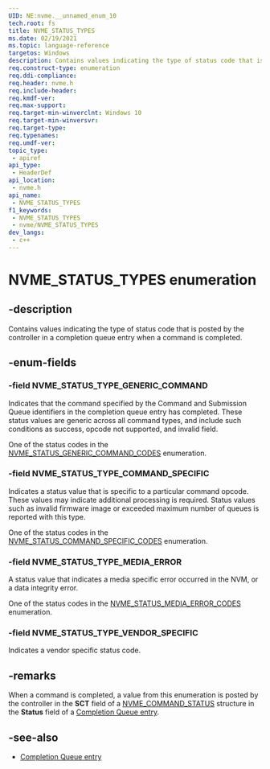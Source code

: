 ```yaml
---
UID: NE:nvme.__unnamed_enum_10
tech.root: fs 
title: NVME_STATUS_TYPES
ms.date: 02/19/2021 
ms.topic: language-reference
targetos: Windows
description: Contains values indicating the type of status code that is posted by the controller in a completion queue entry when a command is completed.
req.construct-type: enumeration
req.ddi-compliance: 
req.header: nvme.h
req.include-header: 
req.kmdf-ver: 
req.max-support: 
req.target-min-winverclnt: Windows 10 
req.target-min-winversvr: 
req.target-type: 
req.typenames: 
req.umdf-ver: 
topic_type:
 - apiref
api_type:
 - HeaderDef
api_location:
 - nvme.h
api_name:
 - NVME_STATUS_TYPES
f1_keywords:
 - NVME_STATUS_TYPES
 - nvme/NVME_STATUS_TYPES
dev_langs:
 - c++
---
```


# NVME_STATUS_TYPES enumeration

## -description

Contains values indicating the type of status code that is posted by the controller in a completion queue entry when a command is completed.

## -enum-fields

### -field NVME_STATUS_TYPE_GENERIC_COMMAND

Indicates that the command specified by the Command and Submission Queue identifiers in the completion queue entry has completed. These status values are generic across all command types, and include such conditions as success, opcode not supported, and invalid field.

One of the status codes in the [NVME_STATUS_GENERIC_COMMAND_CODES](ne-nvme-nvme_status_generic_command_codes.md) enumeration.

### -field NVME_STATUS_TYPE_COMMAND_SPECIFIC

Indicates a status value that is specific to a particular command opcode. These values may indicate additional processing is required. Status values such as invalid firmware image or exceeded maximum number of queues is reported with this type.

One of the status codes in the [NVME_STATUS_COMMAND_SPECIFIC_CODES](ne-nvme-nvme_status_command_specific_codes.md) enumeration.

### -field NVME_STATUS_TYPE_MEDIA_ERROR

A status value that indicates a media specific error occurred in the NVM, or a data integrity error.

One of the status codes in the [NVME_STATUS_MEDIA_ERROR_CODES](ne-nvme-nvme_status_media_error_codes.md) enumeration.

### -field NVME_STATUS_TYPE_VENDOR_SPECIFIC

Indicates a vendor specific status code.

## -remarks

When a command is completed, a value from this enumeration is posted by the controller in the **SCT** field of a [NVME_COMMAND_STATUS](ns-nvme-nvme_command_status.md) structure in the **Status** field of a [Completion Queue entry](ns-nvme-nvme_completion_entry.md).

## -see-also

- [Completion Queue entry](ns-nvme-nvme_completion_entry.md)